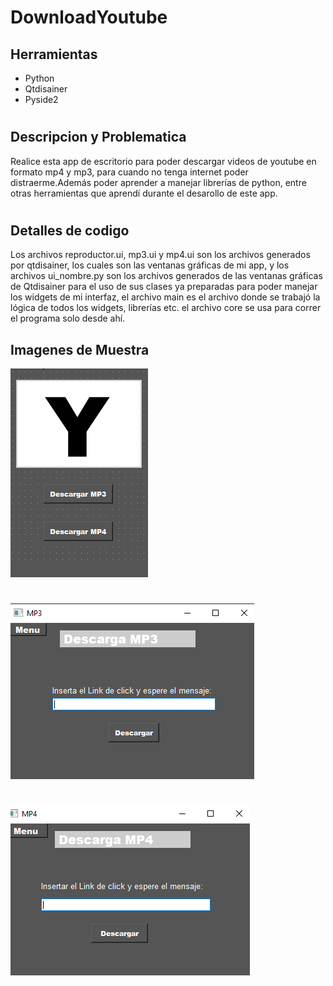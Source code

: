 # DownloadYoutube
## Herramientas
*   Python
*   Qtdisainer
*   Pyside2

#

## Descripcion y Problematica
Realice esta app de escritorio para poder descargar videos de youtube en formato mp4 y mp3, para cuando no tenga internet poder distraerme.Además poder aprender a manejar librerías de python, entre otras herramientas que aprendí durante el desarollo de este app.

#

## Detalles de codigo
Los archivos reproductor.ui, mp3.ui y mp4.ui son los archivos generados por qtdisainer, los cuales son las ventanas gráficas de mi app, y los archivos ui_nombre.py son los archivos generados de las ventanas gráficas de Qtdisainer para el uso de sus clases ya preparadas para poder manejar los widgets de mi interfaz, el archivo main es el archivo donde se trabajó la lógica de todos los widgets, librerías etc.
el archivo core se usa para correr el programa solo desde ahí.


## Imagenes de Muestra
![img](./img/menu.png)
#
![img](./img/mp3.png)
#
![img](./img/mp4.png)


